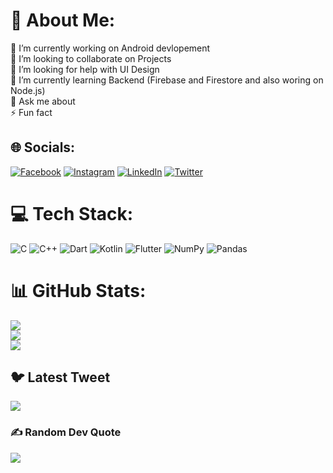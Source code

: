 # 💫 About Me:
🔭 I’m currently working on Android devlopement<br>👯 I’m looking to collaborate on Projects<br>🤝 I’m looking for help with UI Design<br>🌱 I’m currently learning Backend (Firebase and Firestore and also woring on Node.js)<br>💬 Ask me about <br>⚡ Fun fact


## 🌐 Socials:
[![Facebook](https://img.shields.io/badge/Facebook-%231877F2.svg?logo=Facebook&logoColor=white)](https://facebook.com/https://www.facebook.com/sahil.banswani.50) [![Instagram](https://img.shields.io/badge/Instagram-%23E4405F.svg?logo=Instagram&logoColor=white)](https://instagram.com/sahil_banswani) [![LinkedIn](https://img.shields.io/badge/LinkedIn-%230077B5.svg?logo=linkedin&logoColor=white)](https://linkedin.com/in/sahil-banswani) [![Twitter](https://img.shields.io/badge/Twitter-%231DA1F2.svg?logo=Twitter&logoColor=white)](https://twitter.com/@banswani_sahil) 

# 💻 Tech Stack:
![C](https://img.shields.io/badge/c-%2300599C.svg?style=flat&logo=c&logoColor=white) ![C++](https://img.shields.io/badge/c++-%2300599C.svg?style=flat&logo=c%2B%2B&logoColor=white) ![Dart](https://img.shields.io/badge/dart-%230175C2.svg?style=flat&logo=dart&logoColor=white) ![Kotlin](https://img.shields.io/badge/kotlin-%230095D5.svg?style=flat&logo=kotlin&logoColor=white) ![Flutter](https://img.shields.io/badge/Flutter-%2302569B.svg?style=flat&logo=Flutter&logoColor=white) ![NumPy](https://img.shields.io/badge/numpy-%23013243.svg?style=flat&logo=numpy&logoColor=white) ![Pandas](https://img.shields.io/badge/pandas-%23150458.svg?style=flat&logo=pandas&logoColor=white)
# 📊 GitHub Stats:
![](https://github-readme-stats.vercel.app/api?username=sahil-banswani&theme=bear&hide_border=false&include_all_commits=false&count_private=false)<br/>
![](https://github-readme-streak-stats.herokuapp.com/?user=sahil-banswani&theme=bear&hide_border=false)<br/>
![](https://github-readme-stats.vercel.app/api/top-langs/?username=sahil-banswani&theme=bear&hide_border=false&include_all_commits=false&count_private=false&layout=compact)

## 🐦 Latest Tweet
[![](https://gtce.itsvg.in/api?username=@banswani_sahil)](https://github.com/VishwaGauravIn/github-twitter-card-embed)

### ✍️ Random Dev Quote
![](https://quotes-github-readme.vercel.app/api?type=horizontal&theme=radical)

<!-- Proudly created with GPRM ( https://gprm.itsvg.in ) -->
